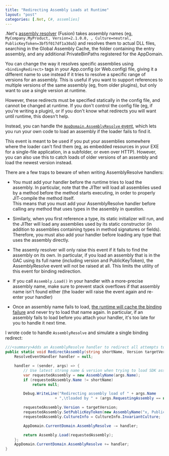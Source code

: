 ```yaml
---
title: "Redirecting Assembly Loads at Runtime"
layout: "post"
categories: [.Net, C#, assemlies]
---
```


.Net's [assembly resolver](https://msdn.microsoft.com/en-us/library/yx7xezcf) (Fusion) takes assembly names (eg, `MyCompany.MyProduct, Version=2.1.0.0, , Culture=neutral, PublicKeyToken=3bf5f017df1a30a5`) and resolves them to actual DLL files, searching in the Global Assembly Cache, the folder containing the entry assembly, and any additional PrivateBinPaths registered for the AppDomain.

You can change the way it resolves specific assemblies using `<bindingRedirect>` tags in your App.config (or Web.config) file, giving it a different name to use instead if it tries to resolve a specific range of versions for an assembly.  This is useful if you want to support references to multiple versions of the same assembly (eg, from older plugins), but only want to use a single version at runtime.

However, these redirects must be specified statically in the config file, and cannot be changed at runtime.  If you don't control the config file (eg, if you're writing a plugin), or if you don't know what redirects you will want until runtime, this doesn't help.

Instead, you can handle the [`AppDomain.AssemblyResolve` event](https://msdn.microsoft.com/en-us/library/system.appdomain.assemblyresolve), which lets you run your own code to load an assembly if the loader fails to find it. 

This event is meant to be used if you put your assemblies somewhere where the loader can't find them (eg, as embedded resources in your EXE for a single-file application, in a subfolder, or even over HTTP).  However, you can also use this to catch loads of older versions of an assembly and load the newest version instead.

There are a few traps to beware of when writing AssemblyResolve handlers:

 - You must add your handler before the runtime tries to load the assembly.  In particular, note that the JITter will load all assemblies used by a method before the method starts executing, in order to properly JIT-compile the method itself.  
This means that you must add your AssemblyResolve handler before calling any method that uses types in the assembly in question.

 - Similarly, when you first reference a type, its static initializer will run, and the JITter will load any assemblies used by its static constructor (in addition to assemblies containing types in method signatures or fields).  
Therefore, you must also add your handler before loading any type that uses the assembly directly.

 - The assemly resolver will only raise this event if it fails to find the assembly on its own.  In particular, if you load an assembly that is in the GAC using its full name (including version and PublicKeyToken), the AssemblyResolve event will not be raised at all.  This limits the utility of this event for binding redirection.

 - If you call `Assembly.Load()` in your handler with a more-precise assembly name, make sure to prevent stack overflows if that assembly name isn't found either (the loader will raise the event again and re-enter your handler)

 - Once an assembly name fails to load, [the runtime will cache the binding failure](https://msdn.microsoft.com/en-us/library/aa98tba8) and never try to load that name again.  In particular, if an assembly fails to load before you attach your handler, it's too late for you to handle it next time.

I wrote code to handle `AssemblyResolve` and simulate a single binding redirect:

```csharp
///<summary>Adds an AssemblyResolve handler to redirect all attempts to load a specific assembly name to the specified version.</summary>
public static void RedirectAssembly(string shortName, Version targetVersion, string publicKeyToken) {
	ResolveEventHandler handler = null;

	handler = (sender, args) => {
		// Use latest strong name & version when trying to load SDK assemblies
		var requestedAssembly = new AssemblyName(args.Name);
		if (requestedAssembly.Name != shortName)
			return null;

		Debug.WriteLine("Redirecting assembly load of " + args.Name
					  + ",\tloaded by " + (args.RequestingAssembly == null ? "(unknown)" : args.RequestingAssembly.FullName));

		requestedAssembly.Version = targetVersion;
		requestedAssembly.SetPublicKeyToken(new AssemblyName("x, PublicKeyToken=" + publicKeyToken).GetPublicKeyToken());
		requestedAssembly.CultureInfo = CultureInfo.InvariantCulture;

		AppDomain.CurrentDomain.AssemblyResolve -= handler;

		return Assembly.Load(requestedAssembly);
	};
	AppDomain.CurrentDomain.AssemblyResolve += handler;
}
```
